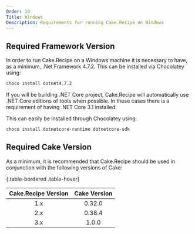 ```yaml
---
Order: 10
Title: Windows
Description: Requirements for running Cake.Recipe on Windows
---
```


## Required Framework Version

In order to run Cake.Recipe on a Windows machine it is necessary to have, as a minimum, .Net Framework 4.7.2. This can be installed via Chocolatey using:

```bash
choco install dotnet4.7.2
```

If you will be building .NET Core project, Cake.Recipe will automatically use .NET Core editions of tools when possible.
In these cases there is a requirement of having .NET Core 3.1 installed.

This can easily be installed through Chocolatey using:

```console
choco install dotnetcore-runtime dotnetcore-sdk
```

## Required Cake Version

As a minimum, it is recommended that Cake.Recipe should be used in conjunction with the following versions of Cake:

{.table-bordered .table-hover}

| Cake.Recipe Version | Cake Version |
| :-----------------: | :----------: |
|         1.x         |    0.32.0    |
|         2.x         |    0.38.4    |
|         3.x         |    1.0.0     |

